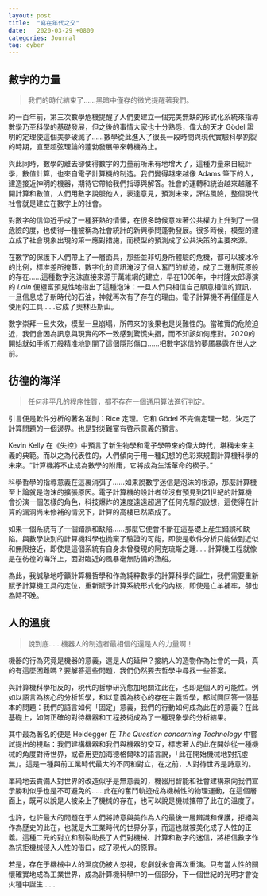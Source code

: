 ```yaml
---
layout: post
title:  "寫在年代之交"
date:   2020-03-29 +0800
categories: Journal
tag: cyber
---
```


## 數字的力量

> 我們的時代結束了……黑暗中僅存的微光提醒著我們。

約一百年前，第三次數學危機提醒了人們要建立一個完美無缺的形式化系統來指導數學乃至科學的基礎發展，但之後的事情大家也十分熟悉，偉大的天才 Gödel 證明的定理使這個美夢破滅了……數學從此進入了很長一段時間與現代實驗科學割裂的時期，直至超弦理論的蓬勃發展帶來轉機為止。

與此同時，數學的離去卻使得數字的力量前所未有地增大了，這種力量來自統計學，數值計算，也來自電子計算機的制造。我們變得越來越像 Adams 筆下的人，建造接近神明的機器，期待它帶給我們指導與解答。社會的運轉和統治越來越離不開計算和數值，人們用數字說服他人，表達意見，預測未來，評估風險，整個現代社會就是建立在數字上的社會。

對數字的信仰近乎成了一種狂熱的情愫，在很多時候意味著公共權力上升到了一個危險的度，也使得一種被稱為社會統計的新興學問蓬勃發展。很多時候，模型的建立成了社會現象出現的第一應對措施，而模型的預測成了公共決策的主要來源。

在數字的保護下人們帶上了一層面具，那些並非切身所體驗的危機，都可以被冰冷的比例，標准差所掩蓋，數字化的資訊淹沒了個人奮鬥的軌迹，成了二進制荒原般的存在……這種數字泡沫直接來源于萬維網的建立，早在1998年，中村隆太郎導演的 *Lain* 便極富預見性地指出了這種泡沫：一旦人們只相信自己願意相信的資訊，一旦信息成了新時代的石油，神就再次有了存在的理由。電子計算機不再僅僅是人使用的工具……它成了奧林匹斯山。

數字崇拜一旦失效，模型一旦崩塌，所帶來的後果也是災難性的。當確實的危險迫近，我們會因為訊息與現實的不一致感到驚慌失措，而不知該如何應對。2020的開始就如手術刀般精准地割開了這個隱形傷口……把數字迷信的夢靥暴露在世人之前。

## 彷徨的海洋

> 任何非平凡的程序性質，都不存在一個通用算法進行判定。

引言便是軟件分析的著名准則：Rice 定理。它和 Gödel 不完備定理一起，決定了計算問題的一個邊界。也是對災難富有啓示意義的預言。

Kevin Kelly 在《失控》中預言了新生物學和電子學帶來的偉大時代，堪稱未來主義的典範。而以之為代表性的，人們傾向于用一種幻想的色彩來規劃計算機科學的未來。“計算機將不止成為數學的附庸，它將成為生活革命的楔子。”

科學哲學的指導意義在這裏消弭了……如果說數字迷信是泡沫的根源，那麼計算機至上論就是泡沫的擴張原因。電子計算機的設計者並沒有預見到21世紀的計算機會扮演一個怎樣的角色，科技爆炸的速度遠遠超過了任何先驅的設想，這使得在計算的漏洞尚未修補的情況下，計算的高樓已然築成了。

如果一個系統有了一個錯誤和缺陷……那麼它便會不斷在這基礎上産生錯誤和缺陷。與數學訣別的計算機科學也抛棄了驗證的可能，即使是軟件分析只能做到近似和無限接近，即使是這個系統有自身未曾發現的阿克琉斯之踵……計算機工程就像是在彷徨的海洋上，面對臨近的風暴毫無防備的漁船。

為此，我誠摯地呼籲計算機哲學和作為純粹數學的計算科學的誕生，我們需要重新賦予計算機工具的定位，重新賦予計算系統形式化的內核，即使是亡羊補牢，卻也為時不晚。

## 人的溫度

> 說到底……機器人的制造者最相信的還是人的力量啊！

機器的行為究竟是機器的意義，還是人的延伸？接納人的造物作為社會的一員，真的有這麼困難嗎？要解答這些問題，我們仍然要去哲學中尋找一些答案。

與計算機科學相反的，現代的哲學研究愈加地關注此在，也即是個人的可能性。例如以語言為核心的分析哲學，和以意義為核心的存在主義哲學，都試圖回答一個基本的問題：我們的語言如何「固定」意義，我們的行動如何成為此在的意義？在此基礎上，如何正確的對待機器和工程技術成為了一種現象學的分析結果。

其中最為著名的便是 Heidegger 在 *The Question concerning Technology* 中嘗試提出的視點：我們建構機器和我們與機器的交互，標志著人的此在開始從一種機械的角度對待世界，或者用更加海德格爾味的語言說，「此在開始機械地對抗虛無」。這是一種與前工業時代最大的不同和對立，在之前，人對待世界是詩意的。

單純地去責備人對世界的改造似乎是無意義的，機器用智能和社會建構來向我們宣示勝利似乎也是不可避免的……此在的奮鬥軌迹成為機械性的物理運動，在這個層面上，既可以說是人被染上了機械的存在，也可以說是機械攜帶了此在的溫度了。

也許，也許最大的問題在于人們將詩意與美作為人的最後一層辨識和保護，拒絕與作為歷史的此在，也就是大工業時代的世界分享，而這也就被美化成了人性的正義。這種二元的對立和割裂助長了人們對機械、計算和數字的迷信，將相信數字作為抗拒機械侵入人性的借口，成了現代人的原罪。

若是，存在于機械中人的溫度仍被人忽視，悲劇就永會再次重演。只有當人性的關懷確實地成為工業世界，成為計算機科學中的一個部分，下一個世紀的光明才會從火種中誕生……
